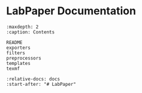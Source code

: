 # LabPaper Documentation

```{toctree}
:maxdepth: 2
:caption: Contents

README
exporters
filters
preprocessors
templates
texmf
```

```{include} ../README.md
:relative-docs: docs
:start-after: "# LabPaper"
``` 